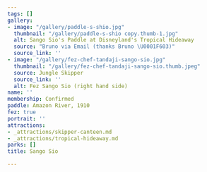 ```yaml
---
tags: []
gallery:
- image: "/gallery/paddle-s-shio.jpg"
  thumbnail: "/gallery/paddle-s-shio copy.thumb-1.jpg"
  alt: Sango Sio's Paddle at Disneyland's Tropical Hideaway
  source: "Bruno via Email (thanks Bruno \U0001F603)"
  source_link: ''
- image: "/gallery/fez-chef-tandaji-sango-sio.jpg"
  thumbnail: "/gallery/fez-chef-tandaji-sango-sio.thumb.jpeg"
  source: Jungle Skipper
  source_link: ''
  alt: Fez Sango Sio (right hand side)
name: ''
membership: Confirmed
paddle: Amazon River, 1910
fez: true
portrait: ''
attractions:
- _attractions/skipper-canteen.md
- _attractions/tropical-hideaway.md
parks: []
title: Sango Sio

---
```

